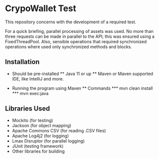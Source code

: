 # CrypoWallet Test

This repository concerns with the development of a required test.

For a quick briefing, parallel processing of assets was used.
No more than three requests can be made in parallel to the API; this was ensured using a FixedThreadPool.
Also, sensible operations that required synchronized operations where used only synchronized methods and blocks.


## Installation

* Should be pre-installed
  ** Java 11 or up
  ** Maven or Maven supported IDE, like IntelliJ and more.
  
* Running the program using Maven
  ** Commands
  *** mvn clean install
  *** mvn exec:java

## Libraries Used

* Mockito (for testing)
* Jackson (for object mapping)
* Apache Commons CSV (for reading .CSV files)
* Apache Log4j2 (for logging)
* Lmax Disruptor (for parallel logging)
* JUnit (testing framework)
* Other libraries for building
